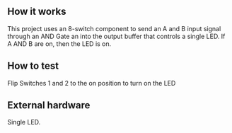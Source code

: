 <!---

This file is used to generate your project datasheet. Please fill in the information below and delete any unused
sections.

You can also include images in this folder and reference them in the markdown. Each image must be less than
512 kb in size, and the combined size of all images must be less than 1 MB.
-->

## How it works

This project uses an 8-switch component to send an A and B input signal through an AND Gate an into the output buffer that controls a single LED. If A AND B are on, then the LED is on.

## How to test

Flip Switches 1 and 2 to the on position to turn on the LED

## External hardware

Single LED.
